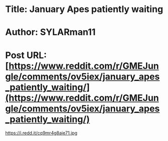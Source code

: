 # Title: January Apes patiently waiting
# Author: SYLARman11
# Post URL: [https://www.reddit.com/r/GMEJungle/comments/ov5iex/january_apes_patiently_waiting/](https://www.reddit.com/r/GMEJungle/comments/ov5iex/january_apes_patiently_waiting/)


https://i.redd.it/cq9mr4g8aje71.jpg